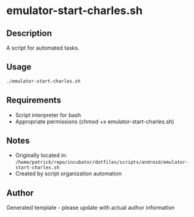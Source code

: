 # emulator-start-charles.sh

## Description
A script for automated tasks.

## Usage
```bash
./emulator-start-charles.sh
```

## Requirements
- Script interpreter for bash
- Appropriate permissions (chmod +x emulator-start-charles.sh)

## Notes
- Originally located in: `/home/patrick/repo/incubator/dotfiles/scripts/android/emulator-start-charles.sh`
- Created by script organization automation

## Author
Generated template - please update with actual author information
